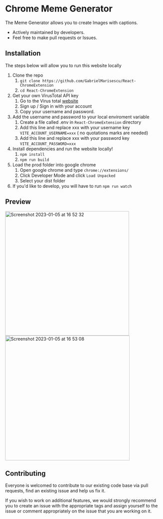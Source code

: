# Chrome Meme Generator

The Meme Generator allows you to create Images with captions.

- Actively maintained by developers.
- Feel free to make pull requests or Issues.

## Installation

The steps below will allow you to run this website locally

1. Clone the repo
   1. `git clone https://github.com/GabrielMarisescu/React-ChromeExtension`
   2. `cd React-ChromeExtension`
2. Get your own VirusTotal API key
   1. Go to the Virus total [website](https://imgflip.com/api)
   2. Sign up / Sign in with your account
   3. Copy your username and password.
3. Add the username and password to your local enviroment variable
   1. Create a file called .env in `React-ChromeExtension` directory
   2. Add this line and replace xxx with your username key `VITE_ACCOUNT_USERNAME=xxx` (
      no quotations marks are needed)
   3. Add this line and replace xxx with your password key `VITE_ACCOUNT_PASSWORD=xxx`
4. Install dependencies and run the website locally!
   1. `npm install`
   2. `npm run build`
5. Load the prod folder into google chrome
   1. Open google chrome and type `chrome://extensions/`
   2. Click Developer Mode and click `Load Unpacked`
   3. Select your dist folder
6. If you'd like to develop, you will have to run `npm run watch`

## Preview
<img width="397" alt="Screenshot 2023-01-05 at 16 52 32" src="https://user-images.githubusercontent.com/43650393/210823251-58b01fea-e6b2-4dd3-a4e6-46ab6eacce83.png">

<img width="399" alt="Screenshot 2023-01-05 at 16 53 08" src="https://user-images.githubusercontent.com/43650393/210823372-d5a7aea8-44f0-4135-98c7-c77bf87aa739.png">



## Contributing

Everyone is welcomed to contribute to our existing code base via pull requests,
find an existing issue and help us fix it.

If you wish to work on additional features, we would strongly recommend you to
create an issue with the appropriate tags and assign yourself to the issue or
comment appropriately on the issue that you are working on it.
